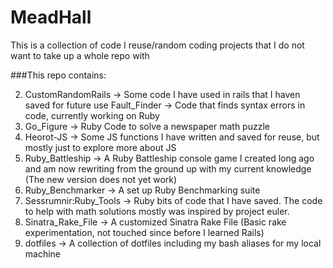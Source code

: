 MeadHall
========

This is a collection of code I reuse/random coding projects that I do not want to take up a whole repo with

###This repo contains:

2. CustomRandomRails -> Some code I have used in rails that I haven saved for future use
Fault_Finder -> Code that finds syntax errors in code, currently working on Ruby
2. Go_Figure -> Ruby Code to solve a newspaper math puzzle
2. Heorot-JS -> Some JS functions I have written and saved for reuse, but mostly just to explore more about JS
3. Ruby_Battleship -> A Ruby Battleship console game I created long ago and am now rewriting from the ground up with my current knowledge (The new version does not yet work)
4. Ruby_Benchmarker -> A set up Ruby Benchmarking suite
5. Sessrumnir:Ruby_Tools -> Ruby bits of code that I have saved. The code to help with math solutions mostly was inspired by project euler.
6. Sinatra_Rake_File -> A customized Sinatra Rake File (Basic rake experimentation, not touched since before I learned Rails)
7. dotfiles -> A collection of dotfiles including my bash aliases for my local machine



